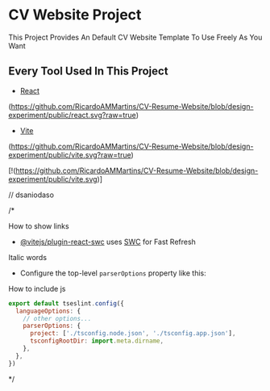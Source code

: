 # CV Website Project

This Project Provides An Default CV Website Template To Use Freely As You Want  

## Every Tool Used In This Project

- [React](https://react.dev)

(https://github.com/RicardoAMMartins/CV-Resume-Website/blob/design-experiment/public/react.svg?raw=true)

- [Vite](https://vitejs.dev)

(https://github.com/RicardoAMMartins/CV-Resume-Website/blob/design-experiment/public/vite.svg?raw=true)

[!(https://github.com/RicardoAMMartins/CV-Resume-Website/blob/design-experiment/public/vite.svg)]



// dsaniodaso

/*

How to show links

- [@vitejs/plugin-react-swc](https://github.com/vitejs/vite-plugin-react-swc) uses [SWC](https://swc.rs/) for Fast Refresh

Italic words

- Configure the top-level `parserOptions` property like this:

How to include js

```js
export default tseslint.config({
  languageOptions: {
    // other options...
    parserOptions: {
      project: ['./tsconfig.node.json', './tsconfig.app.json'],
      tsconfigRootDir: import.meta.dirname,
    },
  },
})
```

*/
